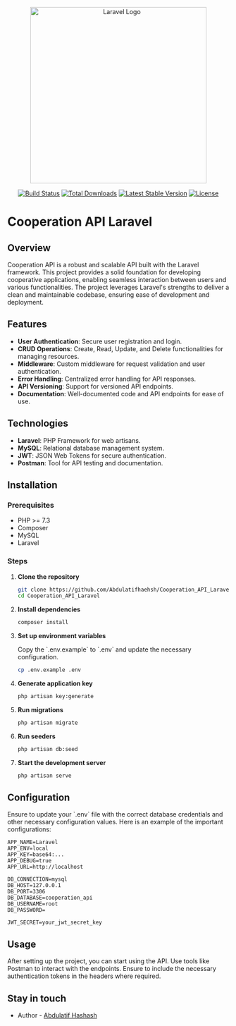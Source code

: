 <p align="center"><a href="https://laravel.com" target="_blank"><img src="https://raw.githubusercontent.com/laravel/art/master/logo-lockup/5%20SVG/2%20CMYK/1%20Full%20Color/laravel-logolockup-cmyk-red.svg" width="400" alt="Laravel Logo"></a></p>

<p align="center">
<a href="https://github.com/laravel/framework/actions"><img src="https://github.com/laravel/framework/workflows/tests/badge.svg" alt="Build Status"></a>
<a href="https://packagist.org/packages/laravel/framework"><img src="https://img.shields.io/packagist/dt/laravel/framework" alt="Total Downloads"></a>
<a href="https://packagist.org/packages/laravel/framework"><img src="https://img.shields.io/packagist/v/laravel/framework" alt="Latest Stable Version"></a>
<a href="https://packagist.org/packages/laravel/framework"><img src="https://img.shields.io/packagist/l/laravel/framework" alt="License"></a>
</p>

# Cooperation API Laravel

## Overview

Cooperation API is a robust and scalable API built with the Laravel framework. This project provides a solid foundation for developing cooperative applications, enabling seamless interaction between users and various functionalities. The project leverages Laravel's strengths to deliver a clean and maintainable codebase, ensuring ease of development and deployment.


## Features

- **User Authentication**: Secure user registration and login.
- **CRUD Operations**: Create, Read, Update, and Delete functionalities for managing resources.
- **Middleware**: Custom middleware for request validation and user authentication.
- **Error Handling**: Centralized error handling for API responses.
- **API Versioning**: Support for versioned API endpoints.
- **Documentation**: Well-documented code and API endpoints for ease of use.

## Technologies

- **Laravel**: PHP Framework for web artisans.
- **MySQL**: Relational database management system.
- **JWT**: JSON Web Tokens for secure authentication.
- **Postman**: Tool for API testing and documentation.

## Installation

### Prerequisites

- PHP >= 7.3
- Composer
- MySQL
- Laravel

### Steps

1. **Clone the repository**

   ```sh
   git clone https://github.com/Abdulatifhaehsh/Cooperation_API_Laravel.git
   cd Cooperation_API_Laravel
   ```

2. **Install dependencies**

   ```sh
   composer install
   ```

3. **Set up environment variables**

   Copy the \`.env.example\` to \`.env\` and update the necessary configuration.

   ```sh
   cp .env.example .env
   ```

4. **Generate application key**

   ```sh
   php artisan key:generate
   ```

5. **Run migrations**

   ```sh
   php artisan migrate
   ```

6. **Run seeders**

   ```sh
   php artisan db:seed
   ```

7. **Start the development server**

   ```sh
   php artisan serve
   ```

## Configuration

Ensure to update your \`.env\` file with the correct database credentials and other necessary configuration values. Here is an example of the important configurations:

```env
APP_NAME=Laravel
APP_ENV=local
APP_KEY=base64:...
APP_DEBUG=true
APP_URL=http://localhost

DB_CONNECTION=mysql
DB_HOST=127.0.0.1
DB_PORT=3306
DB_DATABASE=cooperation_api
DB_USERNAME=root
DB_PASSWORD=

JWT_SECRET=your_jwt_secret_key
```

## Usage

After setting up the project, you can start using the API. Use tools like Postman to interact with the endpoints. Ensure to include the necessary authentication tokens in the headers where required.



## Stay in touch

- Author - [Abdulatif Hashash](https://www.linkedin.com/in/abdallatif-hashash-8aa594202/)

